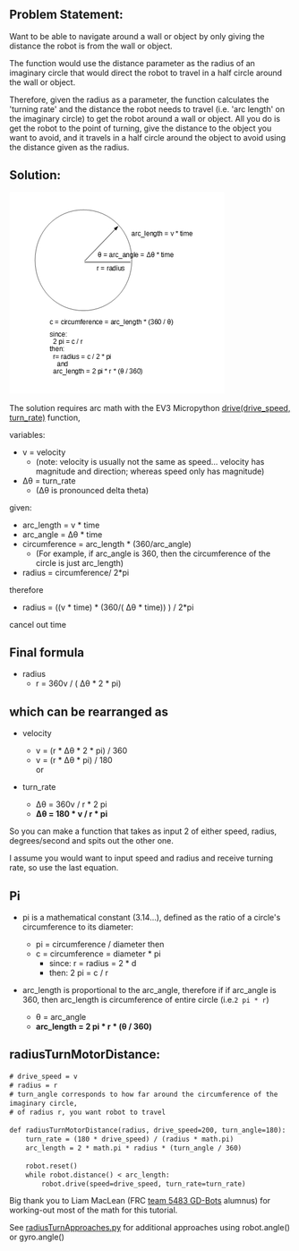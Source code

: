## Problem Statement: 

Want to be able to navigate around a wall or object by only giving the distance the robot is from the wall or object.

The function would use the distance parameter as the radius of an imaginary circle that would direct the robot to travel 
in a half circle around the wall or object.

Therefore, given the radius as a parameter, the function calculates the 'turning rate' and the distance the robot
needs to travel (i.e. 'arc length' on the imaginary circle) to get the robot around a wall or object.  All you 
do is get the robot to the point of turning, give the distance to the object you want to avoid, and it travels 
in a half circle around the object to avoid using the distance given as the radius.

## Solution:
![image](circleArcMath.jpg)

The solution requires arc math with the EV3 Micropython [drive(drive_speed, turn_rate)](https://pybricks.github.io/ev3-micropython/robotics.html#pybricks.robotics.DriveBase.drive) function,

variables: 
  * v = velocity
    * (note: velocity is usually not the same as speed... velocity has magnitude and direction; whereas speed only has magnitude)
  * Δθ = turn_rate 
    * (Δθ is pronounced delta theta)
  
given:  
  * arc_length = v * time
  * arc_angle = Δθ * time
  * circumference = arc_length * (360/arc_angle)  
    * (For example, if arc_angle is 360, then the circumference of the circle is just arc_length)
  * radius = circumference/ 2*pi

therefore
  * radius = ((v * time) * (360/( Δθ * time)) ) / 2*pi

cancel out time

## Final formula
  * radius
    * r = 360v / ( Δθ * 2 * pi)

## which can be rearranged as

  * velocity
    * v = (r *  Δθ * 2 * pi) / 360
    * v = (r *  Δθ * pi) / 180    
or

  * turn_rate
    * Δθ = 360v / r * 2 pi
    * **Δθ = 180 * v / r * pi**    

So you can make a function that takes as input 2 of either speed, radius, degrees/second and spits out the other one.

I assume you would want to input speed and radius and receive turning rate, so use the last equation.

## Pi
  *  pi is a mathematical constant (3.14...), defined as the ratio of a circle's circumference to its diameter:
     * pi = circumference / diameter 
     then
     * c = circumference = diameter * pi
       * since: r = radius = 2 * d
       * then:  2 pi = c / r

  * arc_length is proportional to the arc_angle, therefore if if arc_angle is 360, then arc_length is 
    circumference of entire circle (i.e.`2 pi * r`)
    * θ = arc_angle
    * **arc_length = 2 pi * r * (θ / 360)**
  
## radiusTurnMotorDistance:

```
# drive_speed = v
# radius = r
# turn_angle corresponds to how far around the circumference of the imaginary circle, 
# of radius r, you want robot to travel

def radiusTurnMotorDistance(radius, drive_speed=200, turn_angle=180):
    turn_rate = (180 * drive_speed) / (radius * math.pi)
    arc_length = 2 * math.pi * radius * (turn_angle / 360)

    robot.reset()      
    while robot.distance() < arc_length:
        robot.drive(speed=drive_speed, turn_rate=turn_rate)
```

Big thank you to Liam MacLean (FRC [team 5483 GD-Bots](https://github.com/Team-5483) alumnus) for working-out most of the 
math for this tutorial.  

See [radiusTurnApproaches.py](/programs/radiusTurnApproaches.py) for additional approaches using robot.angle() or gyro.angle()

